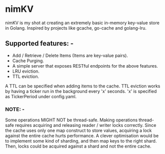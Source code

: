 # nimKV
nimKV is my shot at creating an extremely basic in-memory key-value store in Golang.
Inspired by projects like gcache, go-cache and golang-lru.

## Supported features: -
- Add / Retrieve / Delete Items (Items are key-value pairs).
- Cache Purging.
- A simple server that exposes RESTful endpoints for the above features.
- LRU eviction.
- TTL eviction.

A TTL can be specified when adding items to the cache. TTL eviction works by having a ticker run in the background every 'x' seconds. 'x' is specified as TickerPeriod under config.yaml.

### NOTE: -
Some operations MIGHT NOT be thread-safe. Making operations thread-safe requires acquiring and releasing reader / writer locks correctly. Since the cache uses only one map construct to store values, acquiring a lock against the entire cache hurts performance.
A clever optimisation would be to implement some kind of sharding, and then map keys to the right shard. Then, locks could be acquired against a shard and not the entire cache.
